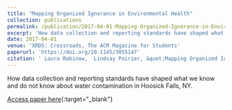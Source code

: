 ```yaml
---
title: "Mapping Organized Ignorance in Environmental Health"
collection: publications
permalink: /publication/2017-04-01-Mapping-Organized-Ignorance-in-Environmental-Health
excerpt: 'How data collection and reporting standards have shaped what we know and do not know about water contamination in Hoosick Falls, NY.'...
date: 2017-04-01
venue: 'XRDS: Crossroads, The ACM Magazine for Students'
paperurl: 'https://doi.org/10.1145/3055147'
citation: ' Laura Rabinow,  Lindsay Poirier, &quot;Mapping Organized Ignorance in Environmental Health.&quot; XRDS: Crossroads, The ACM Magazine for Students, 2017.'
---
```

How data collection and reporting standards have shaped what we know and do not know about water contamination in Hoosick Falls, NY.

[Access paper here](https://doi.org/10.1145/3055147){:target="_blank"}
